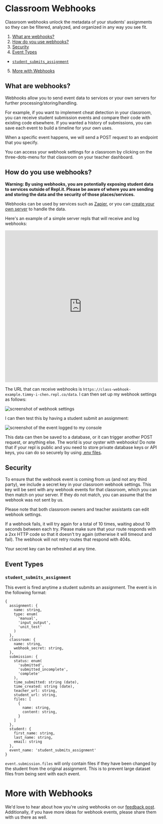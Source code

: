 # Classroom Webhooks

Classroom webhooks unlock the metadata of your students' assignments so they can be filtered, analyzed, and organized in any way you see fit.

1. [What are webhooks?](#what-are-webhooks)
2. [How do you use webhooks?](#how-do-you-use-webhooks)
3. [Security](#security)
4. [Event Types](#event-types)

  * [`student_submits_assignment`](#student_submits_assignment)

5. [More with Webhooks](#more-with-webhooks)

## What are webhooks?

Webhooks allow you to send event data to services or your own servers for further processing/storing/handling.

For example, if you want to implement cheat detection in your classroom, you can receive student submission events and compare their code with existing code elsewhere.  If you wanted a history of submissions, you can save each event to build a timeline for your own uses.

When a specific event happens, we will send a POST request to an endpoint that you specify.

You can access your webhook settings for a classroom by clicking on the three-dots-menu for that classroom on your teacher dashboard.

## How do you use webhooks?

**Warning: By using webhooks, you are potentially exposing student data to services outside of Repl.it.  Please be aware of where you are sending and storing the data and the security of those places/services.**

Webhooks can be used by services such as [Zapier](https://zapier.com/apps/webhook/integrations), or you can [create your own server](/repls/http-servers) to handle the data.

Here's an example of a simple server repls that will receive and log webhooks:

<iframe frameborder="0" width="100%" height="500px" src="https://repl.it/@timmy_i_chen/class-webhook-example?lite=true"></iframe>

The URL that can receive webhooks is `https://class-webhook-example.timmy-i-chen.repl.co/data`.  I can then set up my webhook settings as follows:

![screenshot of webhook settings](https://replit.github.io/static/images/classrooms/webhook-setup.png)

I can then test this by having a student submit an assignment:

![screenshot of the event logged to my console](https://replit.github.io/static/images/classrooms/webhook-result.png)

This data can then be saved to a database, or it can trigger another POST request, or anything else.  The world is your oyster with webhooks!  Do note that if your repl is public and you need to store private database keys or API keys, you can do so securely by using [.env files](/repls/secret-keys).

## Security

To ensure that the webhook event is coming from us (and not any third party), we include a secret key in your classroom webhook settings.  This key will be sent with any webhook events for that classroom, which you can then match on your server.  If they do not match, you can assume that the webhook was not sent by us.

Please note that both classroom owners and teacher assistants can edit webhook settings.

If a webhook fails, it will try again for a total of 10 times, waiting about 10 seconds between each try.  Please make sure that your route responds with a 2xx HTTP code so that it doesn't try again (otherwise it will timeout and fail).  The webhook will not retry routes that respond with 404s.

Your secret key can be refreshed at any time.

## Event Types

### `student_submits_assignment`

This event is fired anytime a student submits an assignment.  The event is in the following format:

```
{
  assignment: {
    name: string,
    type: enum(
      'manual',
      'input_output',
      'unit_test'
    )
  },
  classroom: {
    name: string,
    webhook_secret: string,
  },
  submission: {
    status: enum(
      'submitted',
      'submitted_incomplete',
      'complete'
    ),
    time_submitted: string (date),
    time_created: string (date),
    teacher_url: string,
    student_url: string,
    files: [
      {
        name: string,
        content: string,
      }
    ]
  },
  student: {
    first_name: string,
    last_name: string,
    email: string
  },
  event_name: 'student_submits_assignment'
}
```

`event.submission.files` will only contain files if they have been changed by the student from the original assignment.  This is to prevent large dataset files from being sent with each event.

# More with Webhooks

We'd love to hear about how you're using webhooks on our [feedback post](https://repl.it/feedback/p/feedback-for-classroom-webhooks).  Additionally, if you have more ideas for webhook events, please share them with us there as well.
